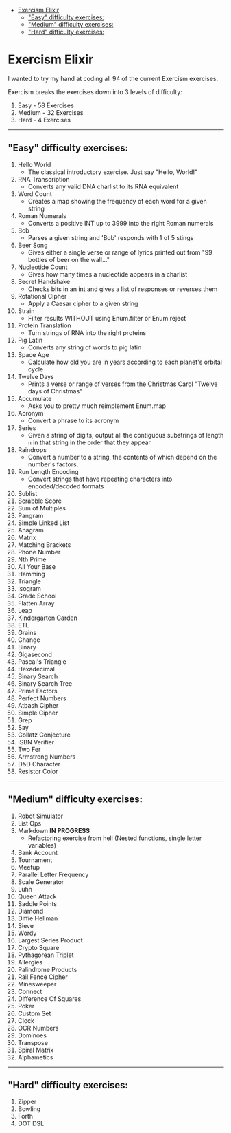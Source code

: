 - [Exercism Elixir](#exercism-elixir)
  - ["Easy" difficulty exercises:](#easy-difficulty-exercises)
  - ["Medium" difficulty exercises:](#medium-difficulty-exercises)
  - ["Hard" difficulty exercises:](#hard-difficulty-exercises)

# Exercism Elixir

I wanted to try my hand at coding all 94 of the current Exercism exercises.

Exercism breaks the exercises down into 3 levels of difficulty:

1. Easy - 58 Exercises
2. Medium - 32 Exercises
3. Hard - 4 Exercises

---

## "Easy" difficulty exercises:

1. Hello World
   - The classical introductory exercise. Just say "Hello, World!"
2. RNA Transcription
   - Converts any valid DNA charlist to its RNA equivalent
3. Word Count
   - Creates a map showing the frequency of each word for a given string
4. Roman Numerals
   - Converts a positive INT up to 3999 into the right Roman numerals
5. Bob
   - Parses a given string and 'Bob' responds with 1 of 5 stings
6. Beer Song
   - Gives either a single verse or range of lyrics printed out from "99 bottles of beer on the wall..."
7. Nucleotide Count
   - Gives how many times a nucleotide appears in a charlist
8. Secret Handshake
   - Checks bits in an int and gives a list of responses or reverses them
9. Rotational Cipher
   - Apply a Caesar cipher to a given string
10. Strain
    - Filter results WITHOUT using Enum.filter or Enum.reject
11. Protein Translation
    - Turn strings of RNA into the right proteins
12. Pig Latin
    - Converts any string of words to pig latin
13. Space Age
    - Calculate how old you are in years according to each planet's orbital cycle
14. Twelve Days
    - Prints a verse or range of verses from the Christmas Carol "Twelve days of Christmas"
15. Accumulate
    - Asks you to pretty much reimplement Enum.map
16. Acronym
    - Convert a phrase to its acronym
17. Series
    - Given a string of digits, output all the contiguous substrings of length `n` in that string in the order that they appear
18. Raindrops
    - Convert a number to a string, the contents of which depend on the number's factors.
19. Run Length Encoding
    - Convert strings that have repeating characters into encoded/decoded formats
20. Sublist
21. Scrabble Score
22. Sum of Multiples
23. Pangram
24. Simple Linked List
25. Anagram
26. Matrix
27. Matching Brackets
28. Phone Number
29. Nth Prime
30. All Your Base
31. Hamming
32. Triangle
33. Isogram
34. Grade School
35. Flatten Array
36. Leap
37. Kindergarten Garden
38. ETL
39. Grains
40. Change
41. Binary
42. Gigasecond
43. Pascal's Triangle
44. Hexadecimal
45. Binary Search
46. Binary Search Tree
47. Prime Factors
48. Perfect Numbers
49. Atbash Cipher
50. Simple Cipher
51. Grep
52. Say
53. Collatz Conjecture
54. ISBN Verifier
55. Two Fer
56. Armstrong Numbers
57. D&D Character
58. Resistor Color

---

## "Medium" difficulty exercises:

1. Robot Simulator
2. List Ops
3. Markdown **IN PROGRESS**
   - Refactoring exercise from hell (Nested functions, single letter variables)
4. Bank Account
5. Tournament
6. Meetup
7. Parallel Letter Frequency
8. Scale Generator
9. Luhn
10. Queen Attack
11. Saddle Points
12. Diamond
13. Diffie Hellman
14. Sieve
15. Wordy
16. Largest Series Product
17. Crypto Square
18. Pythagorean Triplet
19. Allergies
20. Palindrome Products
21. Rail Fence Cipher
22. Minesweeper
23. Connect
24. Difference Of Squares
25. Poker
26. Custom Set
27. Clock
28. OCR Numbers
29. Dominoes
30. Transpose
31. Spiral Matrix
32. Alphametics

---

## "Hard" difficulty exercises:

1. Zipper
2. Bowling
3. Forth
4. DOT DSL
